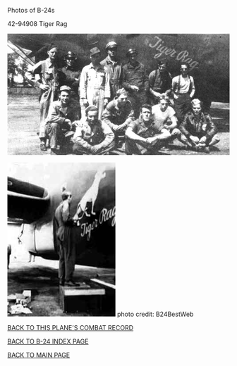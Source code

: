
Photos of B-24s






 




42-94908 Tiger Rag  
  

![](42-94908.jpg)  
  

![](42-94908a.jpg)
photo credit: B24BestWeb  
  

[BACK TO THIS PLANE'S COMBAT RECORD](../b24s/42-94908.md)  

[BACK TO B-24 INDEX PAGE](../000b24s.md)  

[BACK TO MAIN PAGE](../index.md)


